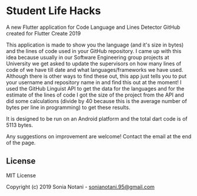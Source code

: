 # Student Life Hacks

A new Flutter application for Code Language and Lines Detector GitHub created for Flutter Create 2019

This application is made to show you the language (and it's size in bytes) and the lines of code used
in your GitHub repository. I came up with this idea because usually in our Software Engineering group projects
at University we get asked to update the supervisors on how many lines of code of we have till date and what 
languages/frameworks we have used. Although there is other ways to find these out, this app just tells you to put
your username and repository name in and find this out at the moment! I used the GitHub Linguist API to get the
data for the languages and for the estimate of the lines of code I got the size of the project from the API and did
some calculations (divide by 40 because this is the average number of bytes per line in programming) to get these results.

It is designed to be run on an Android platform and the total dart code is of 5113 bytes.

Any suggestions on improvement are welcome! Contact the email at the end of the page.

## License

MIT License

Copyright (c) 2019 Sonia Notani - sonianotani.95@gmail.com
